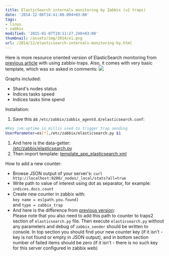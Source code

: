 ```yaml
---
title: ElasticSearch internals monitoring by Zabbix (v2 traps)
date: '2014-12-06T14:41:00.004+03:00'
tags:
- linux
- zabbix
modified: '2015-01-07T19:11:27.240+03:00'
thumbnail: /assets/img/2014/e1.png
url: /2014/12/elasticsearch-internals-monitoring-by.html
---
```

Here is more resource oriented version of ElasticSearch monitoring from [previous article](/2014/02/elasticsearch-internals-monitoring-by.html) with using zabbix-traps. Also, it comes with very basic template, which was so asked in comments:
![](/assets/img/2014/e1.png)

Graphs included:
- Shard's nodes status
- Indices tasks speed
- Indices tasks time spend

Installation:
1. Save this as `/etc/zabbix/zabbix_agentd.d/elasticsearch.conf`:
```bash
#Key jvm.uptime_in_millis used to trigger trap sending
UserParameter=es[*],/etc/zabbix/elasticsearch.py $1
```
1. And here is the data-getter:  
[/etc/zabbix/elasticsearch.py](https://github.com/sepich/zabbix/raw/master/elasticsearch.py)
2. Then import template:
[template_app_elasticsearch.xml](https://github.com/sepich/zabbix/raw/master/templates/template_app_elasticsearch.xml)

How to add a new counter:
- Browse JSON output of your server's:
`curl http://localhost:9200/_nodes/_local/stats?all=true`
- Write path to value of interest using dot as separator, for example:  
`indices.docs.count`
- Create new counter in zabbix with:   
`key name = es[path.you.found]`  
and `type = zabbix_trap`
- And here is the difference from [previous version](/2014/02/elasticsearch-internals-monitoring-by.html):   
Please note that you also need to add this path to counter to traps2 section of `elasticsearch.py` file. Then execute `elasticsearch.py` without any parameters and debug of `zabbix_sender` should be written to console. In top section you should find your new counter key (if it isn't - key is not found or empty in JSON output), and in bottom section number of failed items should be zero (if it isn't - there is no such key for this server configured in zabbix web)
